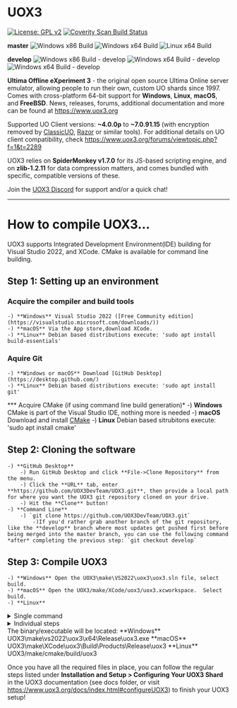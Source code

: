 # UOX3
[![License: GPL v2](https://img.shields.io/badge/License-GPL%20v2-blue.svg)](https://www.gnu.org/licenses/old-licenses/gpl-2.0.en.html) [![Coverity Scan Build Status](https://scan.coverity.com/projects/23322/badge.svg)](https://scan.coverity.com/projects/ultima-offline-experiment-3)

**master** ![Windows x86 Build](https://github.com/UOX3DevTeam/UOX3/workflows/Windows%20x86%20Build/badge.svg?branch=master) ![Windows x64 Build](https://github.com/UOX3DevTeam/UOX3/workflows/Windows%20x64%20Build/badge.svg?branch=master) ![Linux x64 Build](https://github.com/UOX3DevTeam/UOX3/workflows/Linux%20x64%20Build/badge.svg?branch=master)

**develop** ![Windows x86 Build - develop](https://github.com/UOX3DevTeam/UOX3/workflows/Windows%20x86%20Build/badge.svg?branch=develop) ![Windows x64 Build - develop](https://github.com/UOX3DevTeam/UOX3/workflows/Windows%20x64%20Build/badge.svg?branch=develop) ![Windows x64 Build - develop](https://github.com/UOX3DevTeam/UOX3/workflows/Linux%20x64%20Build/badge.svg?branch=develop)

**Ultima Offline eXperiment 3** - the original open source Ultima Online server emulator, allowing people to run their own, custom UO shards since 1997. Comes with cross-platform 64-bit support for **Windows**, **Linux**, **macOS**, and **FreeBSD**. News, releases, forums, additional documentation and more can be found at https://www.uox3.org

Supported UO Client versions: **~4.0.0p** to **~7.0.91.15** (with encryption removed by [ClassicUO](https://www.classicuo.eu), [Razor](https://github.com/msturgill/razor/releases) or similar tools). For additional details on UO client compatibility, check https://www.uox3.org/forums/viewtopic.php?f=1&t=2289

UOX3 relies on **SpiderMonkey v1.7.0** for its JS-based scripting engine, and on **zlib-1.2.11** for data compression matters, and comes bundled with specific, compatible versions of these.

Join the [UOX3 Discord](https://discord.gg/uBAXxhF) for support and/or a quick chat!

---

# How to compile UOX3...
UOX3 supports Integrated Development Environment(IDE) building for Visual Studio 2022, and XCode.  CMake is available for command line building.
## Step 1: Setting up an environment
### Acquire the compiler and build tools
	-) **Windows** Visual Studio 2022 ([Free Community edition](https://visualstudio.microsoft.com/downloads/))
	-) **macOS** Via the App store,download XCode.
	-) **Linux** Debian based distributions execute: 'sudo apt install build-essentials'
### Aquire Git
	-) **Windows or macOS** Download [GitHub Desktop](https://desktop.github.com/)
	-) **Linux** Debian based distributions execute: 'sudo apt install git'
	
*** Acquire CMake (if using command line build generation)*
	-) **Windows** CMake is part of the Visual Studio IDE, nothing more is needed
	-) **macOS** Download and install [CMake](https://cmake.org/download/)
	-) **Linux** Debian based sitrubitons execute: 'sudo apt install cmake'
## Step 2: Cloning the software
	-) **GitHub Desktop**
		-) Run GitHub Desktop and click **File->Clone Repository** from the menu.
		-) Click the **URL** tab, enter **https://github.com/UOX3DevTeam/UOX3.git**, then provide a local path for where you want the UOX3 git repository cloned on your drive.
		-) Hit the **Clone** button!
	-) **Command Line**
		-) `git clone https://github.com/UOX3DevTeam/UOX3.git`
  			-)If you'd rather grab another branch of the git repository, like the **develop** branch where most updates get pushed first before being merged into the master branch, you can use the following command *after* completing the previous step: `git checkout develop`
## Step 3: Compile UOX3
	-) **Windows** Open the UOX3\make\VS2022\uox3\uox3.sln file, select build.
	-) **macOS** Open the UOX3/make/XCode/uox3/uox3.xcworkspace.  Select build.
	-) **Linux**
<details> 
<summary> Single command</summary>
			Enter from a terminal window, in the UOX3 directory: `./automake.sh`
</details>
<details>
<summary>Individual steps</summary>
			Enter the following:
			-) `mkdir build`
			-) `cd build`
			-) `cmake ../make/cmake -DCMAKE_BUILD_TYPE=Release `
			-) `cmake --build . --config Release`
</details>
	The binary/executable will be located:
		**Windows** UOX3\make\vs2022\uox3\x64\Release\uox3.exe
		**macOS** UOX3\make\XCode\uox3\Build\Products\Release\uox3
		**Linux** UOX3/make/cmake/build/uox3

Once you have all the required files in place, you can follow the regular steps listed under **Installation and Setup > Configuring Your UOX3 Shard** in the UOX3 documentation (see docs folder, or visit https://www.uox3.org/docs/index.html#configureUOX3) to finish your UOX3 setup!
